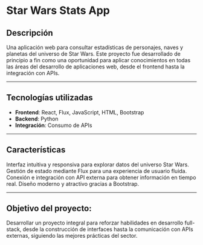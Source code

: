 # **Star Wars Stats App**

## **Descripción**
Una aplicación web para consultar estadísticas de personajes, naves y planetas del universo de Star Wars. Este proyecto fue desarrollado de principio a fin como una oportunidad para aplicar conocimientos en todas las áreas del desarrollo de aplicaciones web, desde el frontend hasta la integración con APIs.

---

## **Tecnologías utilizadas**  
- **Frontend**: React, Flux, JavaScript, HTML, Bootstrap
- **Backend**: Python
- **Integración**: Consumo de APIs

---

## **Características**  
Interfaz intuitiva y responsiva para explorar datos del universo Star Wars.
Gestión de estado mediante Flux para una experiencia de usuario fluida.
Conexión e integración con API externa para obtener información en tiempo real.
Diseño moderno y atractivo gracias a Bootstrap.

---

## **Objetivo del proyecto:**
Desarrollar un proyecto integral para reforzar habilidades en desarrollo full-stack, desde la construcción de interfaces hasta la comunicación con APIs externas, siguiendo las mejores prácticas del sector.
